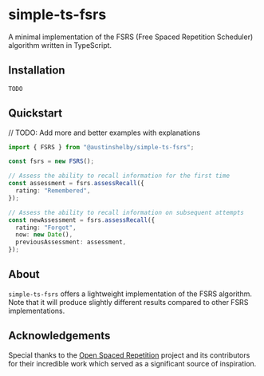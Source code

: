 # simple-ts-fsrs

A minimal implementation of the FSRS (Free Spaced Repetition Scheduler) algorithm written in TypeScript.

## Installation

```
TODO
```

## Quickstart

// TODO: Add more and better examples with explanations

```ts
import { FSRS } from "@austinshelby/simple-ts-fsrs";

const fsrs = new FSRS();

// Assess the ability to recall information for the first time
const assessment = fsrs.assessRecall({
  rating: "Remembered",
});

// Assess the ability to recall information on subsequent attempts
const newAssessment = fsrs.assessRecall({
  rating: "Forgot",
  now: new Date(),
  previousAssessment: assessment,
});
```

## About

`simple-ts-fsrs` offers a lightweight implementation of the FSRS algorithm. Note that it will produce slightly different results compared to other FSRS implementations.

## Acknowledgements

Special thanks to the [Open Spaced Repetition](https://github.com/open-spaced-repetition) project and its contributors for their incredible work which served as a significant source of inspiration.
